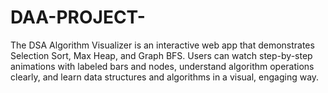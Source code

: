 # DAA-PROJECT-
The DSA Algorithm Visualizer is an interactive web app that demonstrates Selection Sort, Max Heap, and Graph BFS. Users can watch step-by-step animations with labeled bars and nodes, understand algorithm operations clearly, and learn data structures and algorithms in a visual, engaging way.

